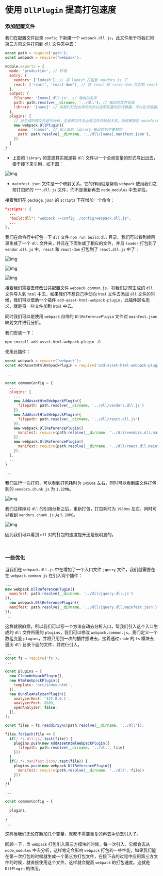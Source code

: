 # 使用 `DllPlugin` 提高打包速度

### 添加配置文件

我们在配置文件目录 `config` 下新建一个 `webpack.dll.js`，此文件用于将我们的第三方包文件打包到 `dll` 文件夹中去：

```javascript
const path = require('path');
const webpack = require('webpack');

module.exports = {
  mode: 'production', // 环境
  entry: {
    vendors: ['lodash'], // 将 lodash 打包到 vendors.js 下
    react: ['react', 'react-dom'], // 将 react 和 react-dom 打包到 react.js 下
  },
  output: {
    filename: '[name].dll.js', // 输出的名字
    path: path.resolve(__dirname, '../dll'), // 输出的文件目录
    library: '[name]' // 将我们打包出来的文件以全部变量的形式暴露，可以在浏览器变量的名字进行访问
  },
  plugins: [
    // 对生成的库文件进行分析，生成库文件与业务文件的映射关系，将结果放在 mainfest.json 文件中
    new webpack.DllPlugin({
      name: '[name]', // 和上面的 library 输出的名字要相同
      path: path.resolve(__dirname, '../dll/[name].manifest.json'),
    })
  ]
}
```

- 上面的 `library` 的意思其实就是将 `dll` 文件以一个全局变量的形式导出出去，便于接下来引用，如下图：

![img](./img/performance12.png)

- `mainfest.json` 文件是一个映射关系，它的作用就是帮助 `webpack` 使用我们之前打包好的 `***.dll.js` 文件，而不是重新再去 `node_modules` 中去寻找。



接着我们在 `package.json` 的 `scripts` 下在增加一个命令：

```json
"scripts": {
  ...
  "build:dll": "webpack --config ./config/webpack.dll.js",
  ...
},
```

我们在命令行中打包一下 `dll` 文件 `npm run build:dll` 目录，我们可以看到根目录生成了一个 `dll` 文件夹，并且在下面生成了相应的文件，并且 `loader` 打包到了 `vendor.dll.js` 中，`react` 和 `react-dom` 打包到了 `react.dll.js` 中了：

![img](./img/performance9.png)

![img](./img/performance10.png)

![img](./img/performance11.png)



接着我们需要去修改公共配置文件 `webpack.common.js`，将我们之前生成的 `dll` 文件导入到 `html` 中去，如果我们不想自己手动向 `html` 文件去添加 `dll` 文件的时候，我们可以借助一个插件 `add-asset-html-webpack-plugin`，此插件顾名思义，就是将一些文件加到 `html` 中去。

同时我们可以是使用 `webpack` 自带的 `DllReferencePlugin` 文件对 `mainfest.json` 映射文件进行分析。

我们安装一下：

```
npm install add-asset-html-webpack-plugin -D
```

使用此插件：

```javascript
const webpack = require('webpack');
const AddAssetHtmlWebpackPlugin = require('add-asset-html-webpack-plugin');

...

const commonConfig = {
  ...
  plugins: [
    ...
    new AddAssetHtmlWebpackPlugin({
      filepath: path.resolve(__dirname, '../dll/vendors.dll.js')
    }),
    new AddAssetHtmlWebpackPlugin({
      filepath: path.resolve(__dirname, '../dll/react.dll.js')
    }),
    new webpack.DllReferencePlugin({
      manifest: require(path.resolve(__dirname, '../dll/vendors.dll.mainfest.json'))
    }),
    new webpack.DllReferencePlugin({
      manifest: require(path.resolve(__dirname, '../dll/react.dll.mainfest.json'))
    }),
  ],
  ...
}

...
```

我们进行一次打包，可以看到打包耗时为 `1450ms` 左右，同时可以看到库文件打包到的 `vendors.chunk.js` 为 `1.22MB`。

![img](./img/performance13.png)

我们注释掉对 `dll` 的引用分析之后，重新打包，打包耗时为 `1950ms` 左右，同时可以看到 `vendors.chunk.js` 为 `5.28MB`。

![img](./img/performance14.png)

因此我们可以看到 `dll` 对的打包的速度提升还是很明显的。

&nbsp;

### 一些优化

当我们在 `webpack.dll.js` 中在增加了一个入口文件 `jquery` 文件，我们就需要在在 `webpack.common.js` 在引入两个插件：

```javascript
...
new webpack.DllReferencePlugin({
  manifest: path.resolve(__dirname, '../dll/jquery.dll.js')
}),
  new webpack.DllReferencePlugin({
  manifest: path.resolve(__dirname, '../dll/jquery.dll.mainfest.json')
}),
...
```

这样就很麻烦，所以我们可以写一个方法自动去分析入口，帮我们引入这个入口生成的 `dll` 文件所需的 `plugins`，我们可以修改 `webpack.common.js`，我们定义一个数组变量 `plugins`，并将只用到一次的插件挪进去，接着通过 `node` 的 `fs` 模块去遍历 `dll` 目录下面的文件，并进行引入。

```javascript
...
const fs = require('fs');
...

const plugins = [
  new CleanWebpackPlugin(),
  new HtmlWebpackPlugin({
    template: 'src/index.html',
  }),
  new BundleAnalyzerPlugin({
    analyzerHost: '127.0.0.1',
    analyzerPort: 8889,
    openAnalyzer: false,
  }),
];

const files = fs.readdirSync(path.resolve(__dirname, '../dll'));

files.forEach(file => {
  if(/.*\.dll.js/.test(file)) {
    plugins.push(new AddAssetHtmlWebpackPlugin({
      filepath: path.resolve(__dirname, '../dll', file)
    }))
  }
  if(/.*\.manifest.json/.test(file)) {
    plugins.push(new webpack.DllReferencePlugin({
      manifest: require(path.resolve(__dirname, '../dll', file))
    }))
  }
})

...

const commonConfig = {
  ...
  plugins,
  ...
}
...
```

这样当我们无论在新加几个变量，就都不需要重复的再去手动去引入了。

回顾一下，当 `webpack` 打包引入第三方模块的时候，每一次引入，它都会去从 `node_modules` 中去分析，这样肯定会影响 `webpack` 打包的一些性能，如果我们能在第一次打包的时候就生成一个第三方打包文件，在接下去的过程中应用第三方文件的时候，就直接使用这个文件，这样就会提高 `webpack` 的打包速度。这就是 `DllPlugin` 的作用。